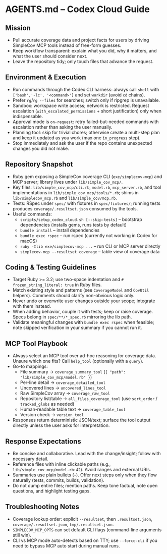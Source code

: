 # AGENTS.md – Codex Cloud Guide

## Mission
- Pull accurate coverage data and project facts for users by driving SimpleCov MCP tools instead of free-form guesses.
- Keep workflow transparent: explain what you did, why it matters, and what the user should consider next.
- Leave the repository tidy; only touch files that advance the request.

## Environment & Execution
- Run commands through the Codex CLI harness: always call `shell` with `['bash','-lc', '<command>']` and set `workdir` (avoid `cd` chains).
- Prefer `rg`/`rg --files` for searches; switch only if ripgrep is unavailable.
- Sandbox: workspace write access; network is restricted. Request escalation (`with_escalated_permissions` + short justification) only when indispensable.
- Approval mode is `on-request`: retry failed-but-needed commands with escalation rather than asking the user manually.
- Planning tool: skip for trivial chores; otherwise create a multi-step plan and keep it updated as you work (max one `in_progress` step).
- Stop immediately and ask the user if the repo contains unexpected changes you did not make.

## Repository Snapshot
- Ruby gem exposing a SimpleCov coverage CLI (`exe/simplecov-mcp`) and MCP server; library lives under `lib/simple_cov_mcp/`.
- Key files: `lib/simple_cov_mcp/cli.rb`, `model.rb`, `mcp_server.rb`, and tool implementations in `lib/simple_cov_mcp/tools/*.rb`; shims in `lib/simplecov_mcp.rb` and `lib/simple_cov/mcp.rb`.
- Tests: RSpec under `spec/` with fixtures in `spec/fixtures/`; running tests produces `coverage/.resultset.json` consumed by the tools.
- Useful commands:
  - `scripts/setup_codex_cloud.sh [--skip-tests]` – bootstrap dependencies (installs gems, runs tests by default)
  - `bundle install` – install dependencies
  - `bundle exec rspec` – run rspec (currently not working in Codex for macOS)
  - `ruby -Ilib exe/simplecov-mcp ...` – run CLI or MCP server directly
  - `simplecov-mcp --resultset coverage` – table view of coverage data

## Coding & Testing Guidelines
- Target Ruby >= 3.2; use two-space indentation and `# frozen_string_literal: true` in Ruby files.
- Match existing style and patterns (see `CoverageModel` and `CovUtil` helpers). Comments should clarify non-obvious logic only.
- Never undo or overwrite user changes outside your scope; integrate with them instead.
- When adding behavior, couple it with tests; keep or raise coverage. Specs belong in `spec/**/*_spec.rb` mirroring the lib path.
- Validate meaningful changes with `bundle exec rspec` when feasible; note skipped verification in your summary if you cannot run it.

## MCP Tool Playbook
- Always select an MCP tool over ad-hoc reasoning for coverage data. Unsure which one fits? Call `help_tool` (optionally with a `query`).
- Go-to mappings:
  - File summary → `coverage_summary_tool` (`{ "path": "lib/simple_cov_mcp/model.rb" }`)
  - Per-line detail → `coverage_detailed_tool`
  - Uncovered lines → `uncovered_lines_tool`
  - Raw SimpleCov array → `coverage_raw_tool`
  - Repository list/table → `all_files_coverage_tool` (use `sort_order` / `tracked_globs` as needed)
  - Human-readable table text → `coverage_table_tool`
  - Version check → `version_tool`
- Responses return deterministic JSON/text; surface the tool output directly unless the user asks for interpretation.

## Response Expectations
- Be concise and collaborative. Lead with the change/insight; follow with necessary detail.
- Reference files with inline clickable paths (e.g., `lib/simple_cov_mcp/model.rb:42`). Avoid ranges and external URIs.
- Summaries use plain bullets (`-`). Offer next steps only when they flow naturally (tests, commits, builds, validation).
- Do not dump entire files; mention paths. Keep tone factual, note open questions, and highlight testing gaps.

## Troubleshooting Notes
- Coverage lookup order: explicit `--resultset`, then `.resultset.json`, `coverage/.resultset.json`, `tmp/.resultset.json`.
- `SIMPLECOV_MCP_OPTS` can set default CLI flags (command-line arguments still win).
- CLI vs MCP mode auto-detects based on TTY; use `--force-cli` if you need to bypass MCP auto start during manual runs.
